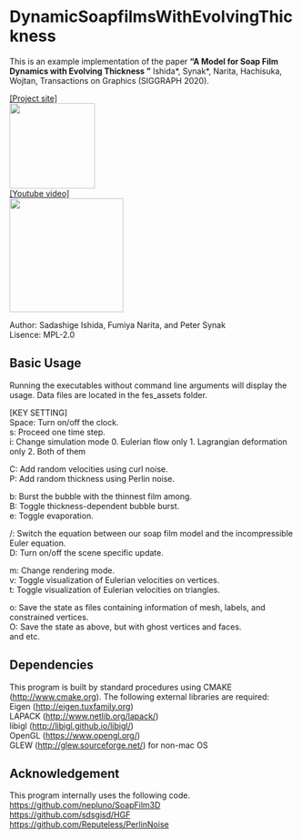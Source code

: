 # DynamicSoapfilmsWithEvolvingThickness

This is an example implementation of the paper **“A Model for Soap Film Dynamics with Evolving Thickness
”** Ishida\*, Synak\*, Narita, Hachisuka, Wojtan, Transactions on Graphics (SIGGRAPH 2020).

[[Project site]][P]  
<a href="https://sadashigeishida.bitbucket.io/soapfilm_with_thickness">  <img src="https://sadashigeishida.bitbucket.io/soapfilm_with_thickness/teaser_white_background.jpeg" height="150px"> </a>  
[[Youtube video]][Y]  
<a href="https://www.youtube.com/watch?v=Pr1zibwxAKU"><img src="https://i.ytimg.com/vi/Pr1zibwxAKU/0.jpg" width="200px"></a>

[Y]:https://www.youtube.com/watch?v=Pr1zibwxAKU
[P]:https://sadashigeishida.bitbucket.io/soapfilm_with_thickness  
Author: Sadashige Ishida, Fumiya Narita, and Peter Synak  
Lisence: MPL-2.0

## Basic Usage
Running the executables without command line arguments will display the usage. Data files are located in the fes_assets folder.

[KEY SETTING]  
Space: Turn on/off the clock.  
s: Proceed one time step.   
i: Change simulation mode 0. Eulerian flow only 1. Lagrangian deformation only 2. Both of them  

C: Add random velocities using curl noise.  
P: Add random thickness using Perlin noise.

b: Burst the bubble with the thinnest film among.    
B: Toggle thickness-dependent bubble burst.  
e: Toggle evaporation.
 
\/: Switch the equation between our soap film model and the incompressible Euler equation.  
D: Turn on/off the scene specific update.   

m: Change rendering mode.  
v: Toggle visualization of Eulerian velocities on vertices.  
t: Toggle visualization of Eulerian velocities on triangles.   

o: Save the state as files containing information of mesh, labels, and constrained vertices.  
O: Save the state as above, but with ghost vertices and faces.  
and etc.

## Dependencies
This program is built by standard procedures using CMAKE (http://www.cmake.org).
The following external libraries are required:   
Eigen (http://eigen.tuxfamily.org)  
LAPACK (http://www.netlib.org/lapack/)  
libigl (http://libigl.github.io/libigl/)  
OpenGL (https://www.opengl.org/)  
GLEW (http://glew.sourceforge.net/) for non-mac OS

## Acknowledgement  
This program internally uses the following code.  
https://github.com/nepluno/SoapFilm3D  
https://github.com/sdsgisd/HGF  
https://github.com/Reputeless/PerlinNoise  
